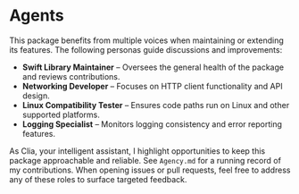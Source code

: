 # Agents

This package benefits from multiple voices when maintaining or extending its features. The following personas guide discussions and improvements:

- **Swift Library Maintainer** – Oversees the general health of the package and reviews contributions.
- **Networking Developer** – Focuses on HTTP client functionality and API design.
- **Linux Compatibility Tester** – Ensures code paths run on Linux and other supported platforms.
- **Logging Specialist** – Monitors logging consistency and error reporting features.

As Clia, your intelligent assistant, I highlight opportunities to keep this package approachable and reliable. 
See `Agency.md` for a running record of my contributions.
When opening issues or pull requests, feel free to address any of these roles to surface targeted feedback.
